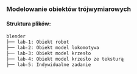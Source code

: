### Modelowanie obiektów trójwymiarowych
#### Struktura plików:

```bash
blender
├── lab-1: Obiekt robot
├── lab-2: Obiekt model lokomotywa
├── lab-3: Obiekt model krzesło
├── lab-4: Obiekt model krzesło ze teksturą
├── lab-5: Indywidualne zadanie
```

